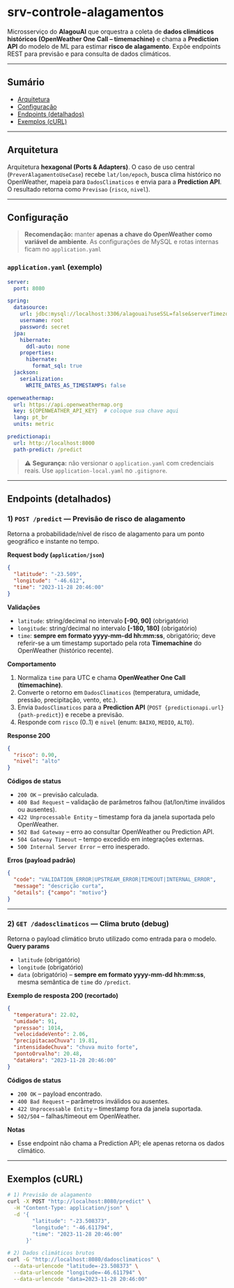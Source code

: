 # srv-controle-alagamentos

Microsserviço do **AlagouAI** que orquestra a coleta de **dados climáticos históricos (OpenWeather One Call – timemachine)** e chama a **Prediction API** do modelo de ML para estimar **risco de alagamento**. Expõe endpoints REST para previsão e para consulta de dados climáticos.

---

## Sumário
- [Arquitetura](#arquitetura)
- [Configuração](#configuração)
- [Endpoints (detalhados)](#endpoints-detalhados)
- [Exemplos (cURL)](#exemplos-curl)

---

## Arquitetura
Arquitetura **hexagonal (Ports & Adapters)**. O caso de uso central (`PreverAlagamentoUseCase`) recebe `lat/lon/epoch`, busca clima histórico no OpenWeather, mapeia para `DadosClimaticos` e envia para a **Prediction API**. O resultado retorna como `Previsao` (`risco`, `nivel`).

---

## Configuração
> **Recomendação:** manter **apenas a chave do OpenWeather como variável de ambiente**. As configurações de MySQL e rotas internas ficam no `application.yaml` 


### `application.yaml` (exemplo)
```yaml
server:
  port: 8080

spring:
  datasource:
    url: jdbc:mysql://localhost:3306/alagouai?useSSL=false&serverTimezone=UTC
    username: root
    password: secret
  jpa:
    hibernate:
      ddl-auto: none  
    properties:
      hibernate:
        format_sql: true
  jackson:
    serialization:
      WRITE_DATES_AS_TIMESTAMPS: false

openweathermap:
  url: https://api.openweathermap.org
  key: ${OPENWEATHER_API_KEY}  # coloque sua chave aqui
  lang: pt_br
  units: metric

predictionapi:
  url: http://localhost:8000
  path-predict: /predict
```

> ⚠️ **Segurança:** não versionar o `application.yaml` com credenciais reais. Use `application-local.yaml` no `.gitignore`.

---

## Endpoints (detalhados)

### 1) `POST /predict` — Previsão de risco de alagamento
Retorna a probabilidade/nível de risco de alagamento para um ponto geográfico e instante no tempo.

**Request body (`application/json`)**
```json
{
  "latitude": "-23.509",
  "longitude": "-46.612",
  "time": "2023-11-28 20:46:00"
}
```

**Validações**
- `latitude`: string/decimal no intervalo **[-90, 90]** (obrigatório)
- `longitude`: string/decimal no intervalo **[-180, 180]** (obrigatório)
- `time`: **sempre em formato yyyy-mm-dd hh:mm:ss**, obrigatório; deve referir-se a um timestamp suportado pela rota **Timemachine** do OpenWeather (histórico recente).

**Comportamento**
1. Normaliza `time` para UTC e chama **OpenWeather One Call (timemachine)**.
2. Converte o retorno em `DadosClimaticos` (temperatura, umidade, pressão, precipitação, vento, etc.).
3. Envia `DadosClimaticos` para a **Prediction API** (`POST {predictionapi.url}{path-predict}`) e recebe a previsão.
4. Responde com `risco` (0..1) e `nivel` (enum: `BAIXO`, `MEDIO`, `ALTO`).

**Response 200**
```json
{
  "risco": 0.90,
  "nivel": "alto"
}
```

**Códigos de status**
- `200 OK` – previsão calculada.
- `400 Bad Request` – validação de parâmetros falhou (lat/lon/time inválidos ou ausentes).
- `422 Unprocessable Entity` – timestamp fora da janela suportada pelo OpenWeather.
- `502 Bad Gateway` – erro ao consultar OpenWeather ou Prediction API.
- `504 Gateway Timeout` – tempo excedido em integrações externas.
- `500 Internal Server Error` – erro inesperado.

**Erros (payload padrão)**
```json
{
  "code": "VALIDATION_ERROR|UPSTREAM_ERROR|TIMEOUT|INTERNAL_ERROR",
  "message": "descrição curta",
  "details": {"campo": "motivo"}
}
```


---

### 2) `GET /dadosclimaticos` — Clima bruto (debug)
Retorna o payload climático bruto utilizado como entrada para o modelo.
**Query params**
- `latitude` (obrigatório)
- `longitude` (obrigatório)
- `data` (obrigatório) – **sempre em formato yyyy-mm-dd hh:mm:ss**, mesma semântica de `time` do `/predict`.

**Exemplo de resposta 200 (recortado)**
```json
{
  "temperatura": 22.02,
  "umidade": 91,
  "pressao": 1014,
  "velocidadeVento": 2.06,
  "precipitacaoChuva": 19.81,
  "intensidadeChuva": "chuva muito forte",
  "pontoOrvalho": 20.48,
  "dataHora": "2023-11-28 20:46:00"
}
```

**Códigos de status**
- `200 OK` – payload encontrado.
- `400 Bad Request` – parâmetros inválidos ou ausentes.
- `422 Unprocessable Entity` – timestamp fora da janela suportada.
- `502/504` – falhas/timeout em OpenWeather.

**Notas**
- Esse endpoint não chama a Prediction API; ele apenas retorna os dados climático.

---

## Exemplos (cURL)
```bash
# 1) Previsão de alagamento
curl -X POST "http://localhost:8080/predict" \
  -H "Content-Type: application/json" \
  -d '{
        "latitude": "-23.508373",
        "longitude": "-46.611794",
        "time": "2023-11-28 20:46:00"
      }'

# 2) Dados climáticos brutos
curl -G "http://localhost:8080/dadosclimaticos" \
  --data-urlencode "latitude=-23.508373" \
  --data-urlencode "longitude=-46.611794" \
  --data-urlencode "data=2023-11-28 20:46:00"
```

